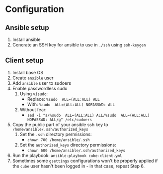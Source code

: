 # Configuration

## Ansible setup
1. Install ansible
2. Generate an SSH key for ansible to use in `./ssh` using `ssh-keygen`

## Client setup
1. Install base OS
2. Create `ansible` user 
3. Add `ansible` user to sudoers
4. Enable passwordless sudo
    1. Using `visudo`:
        * Replace: `%sudo  ALL=(ALL:ALL) ALL`
        * With: `%sudo  ALL=(ALL:ALL) NOPASSWD: ALL`
    2. Without fear:
        * `sed -i "s/%sudo  ALL=(ALL:ALL) ALL/%sudo  ALL=(ALL:ALL) NOPASSWD: ALL/g" /etc/sudoers`
5. Copy the public part of your ansible ssh key to `/home/ansible/.ssh/authorized_keys`
    1. Set the `.ssh` directory permissions:
        * `chown 700 /home/ansible/.ssh`
    2. Set the `authorized_keys` directory permissions:
        * `chown 600 /home/ansible/.ssh/authorized_keys`
6. Run the playbook: `ansible-playbook cube-client.yml`
7. Sometimes some `gsettings` configurations won't be properly applied if the `cube` user hasn't been logged in - in that case, repeat Step 6.
